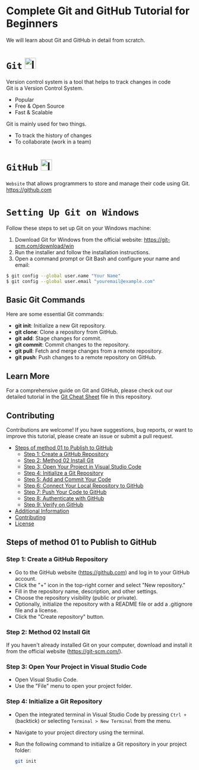 # Complete Git and GitHub Tutorial for Beginners
We will learn about Git and GitHub in detail from scratch. 

# `Git`  <img src="https://github.com/ZiaUrRehman-bit/Complete-Git-and-GitHub-Tutorial-for-Beginners/assets/77435711/bac25d1f-6152-42dd-97c3-a735c013ff8e" alt="Image" width="30"/>


Version control system is a tool that helps to track changes in code<br>
Git is a Version Control System.
+ Popular
+ Free & Open Source
+ Fast & Scalable
  
Git is mainly used for two things.<br>
+ To track the history of changes
+ To collaborate (work in a team)

# `GitHub`  <img src="https://github.com/ZiaUrRehman-bit/Complete-Git-and-GitHub-Tutorial-for-Beginners/assets/77435711/4a13c429-2641-4a41-a025-6d98f7ee977f" alt="Image" width="30"/>
`Website` that allows programmers to store and manage their code using Git.<br>
https://github.com

# `Setting Up Git on Windows`

<p>Follow these steps to set up Git on your Windows machine:</p>

<ol>
  <li>Download Git for Windows from the official website: <a href="https://git-scm.com/download/win">https://git-scm.com/download/win</a></li>
  <li>Run the installer and follow the installation instructions.</li>
  <li>Open a command prompt or Git Bash and configure your name and email:</li>
</ol>

```bash
$ git config --global user.name "Your Name"
$ git config --global user.email "youremail@example.com"
```

<h2>Basic Git Commands</h2>
<p>Here are some essential Git commands:</p>
<ul>
  <li><strong>git init</strong>: Initialize a new Git repository.</li>
  <li><strong>git clone</strong>: Clone a repository from GitHub.</li>
  <li><strong>git add</strong>: Stage changes for commit.</li>
  <li><strong>git commit</strong>: Commit changes to the repository.</li>
  <li><strong>git pull</strong>: Fetch and merge changes from a remote repository.</li>
  <li><strong>git push</strong>: Push changes to a remote repository on GitHub.</li>
</ul>
<h2>Learn More</h2>
<p>For a comprehensive guide on Git and GitHub, please check out our detailed tutorial in the <a href="https://github.com/ZiaUrRehman-bit/Complete-Git-and-GitHub-Tutorial-for-Beginners/blob/main/git-cheat-sheet-education.pdf">Git Cheat Sheet</a> file in this repository.</p>
<h2>Contributing</h2>
<p>Contributions are welcome! If you have suggestions, bug reports, or want to improve this tutorial, please create an issue or submit a pull request.</p>

- [Steps of method 01 to Publish to GitHub](#steps-to-publish-to-github)
  - [Step 1: Create a GitHub Repository](#step-1-create-a-github-repository)
  - [Step 2: Method 02 Install Git](#step-2-install-git)
  - [Step 3: Open Your Project in Visual Studio Code](#step-3-open-your-project-in-visual-studio-code)
  - [Step 4: Initialize a Git Repository](#step-4-initialize-a-git-repository)
  - [Step 5: Add and Commit Your Code](#step-5-add-and-commit-your-code)
  - [Step 6: Connect Your Local Repository to GitHub](#step-6-connect-your-local-repository-to-github)
  - [Step 7: Push Your Code to GitHub](#step-7-push-your-code-to-github)
  - [Step 8: Authenticate with GitHub](#step-8-authenticate-with-github)
  - [Step 9: Verify on GitHub](#step-9-verify-on-github)
- [Additional Information](#additional-information)
- [Contributing](#contributing)
- [License](#license)

## Steps of method 01 to Publish to GitHub

### Step 1: Create a GitHub Repository

- Go to the GitHub website (https://github.com) and log in to your GitHub account.
- Click the "+" icon in the top-right corner and select "New repository."
- Fill in the repository name, description, and other settings.
- Choose the repository visibility (public or private).
- Optionally, initialize the repository with a README file or add a .gitignore file and a license.
- Click the "Create repository" button.

### Step 2: Method 02 Install Git

If you haven't already installed Git on your computer, download and install it from the official website (https://git-scm.com/).

### Step 3: Open Your Project in Visual Studio Code

- Open Visual Studio Code.
- Use the "File" menu to open your project folder.

### Step 4: Initialize a Git Repository

- Open the integrated terminal in Visual Studio Code by pressing `Ctrl + ` (backtick) or selecting `Terminal > New Terminal` from the menu.
- Navigate to your project directory using the terminal.
- Run the following command to initialize a Git repository in your project folder:

   ```bash
   git init

